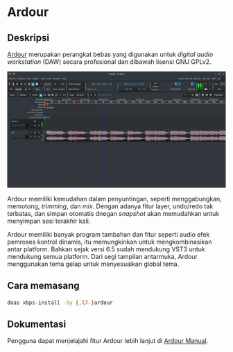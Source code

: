 # Ardour

## Deskripsi

[Ardour](https://www.ardour.org/) merupakan perangkat bebas yang digunakan untuk _digital audio workstation_ (DAW) secara profesional dan dibawah lisensi GNU GPLv2.

![Ardour LangitKetujuh OS](../../media/image/ardour-langitketujuh-id-1.webp)

Ardour memiliki kemudahan dalam penyuntingan, seperti menggabungkan, memotong, _trimming_, dan _mix_. Dengan adanya fitur layer, undo/redo tak terbatas, dan simpan otomatis dnegan _snapshot_ akan memudahkan untuk menyimpan sesi terakhir kali.

Ardour memiliki banyak program tambahan dan fitur seperti audio efek pemroses kontrol dinamis, itu memungkinkan untuk mengkombinasikan antar platform. Bahkan sejak versi 6.5 sudah mendukung VST3 untuk mendukung semua platform. Dari segi tampilan antarmuka, Ardour menggunakan tema gelap untuk menyesuaikan global tema.

## Cara memasang

```sh
doas xbps-install -Sy {,l7-}ardour
```

## Dokumentasi

Pengguna dapat menjelajahi fitur Ardour lebih lanjut di [Ardour Manual](https://manual.ardour.org/).
